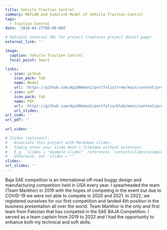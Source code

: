 ```yaml
---
title: Vehicle Traction Control
summary: MATLAB and Simulink Model of Vehicle Traction Control
tags:
  - Traction Control
date: '2016-04-27T00:00:00Z'

# Optional external URL for project (replaces project detail page).
external_link: ''

image:
  caption: Vehicle Traction Control 
  focal_point: Smart

links:
  - icon: github
    icon_pack: fab
    name: Model
    url: 'https://github.com/AqibMemon1/portfolio/tree/main/content/project/Traction%20Control/MATLAB'
  - icon: pdf
    icon_pack: fab
    name: PDF
    url: 'https://github.com/AqibMemon1/portfolio/blob/main/content/project/Traction%20Control/Report/Traction%20Control.pdf'
    url_slides: 
url_code: ''
url_pdf: ''
   
url_video: ''

# Slides (optional).
#   Associate this project with Markdown slides.
#   Simply enter your slide deck's filename without extension.
#   E.g. `slides = "example-slides"` references `content/slides/example-slides.md`.
#   Otherwise, set `slides = ""`.
slides: 
url_slides: ''
---
```


Baja SAE compeition is an international off-road buggy design and manufacturing competition held in USA every year. I spearheaded the team (Team Markhor) in 2019 with the hopes of competing in the event but due to COVID-19 we were not able to compete in 2020 and 2021. In 2022, we registered ourselves for our first competition and landed 4th position in the business presentation all over the world. Team Markhor is the only and first team from Pakistan that has competed in the SAE BAJA Competition.
I served as a team captain from 2019 to 2022 and I had the opportunity to enhance both my technical and soft skills. 


